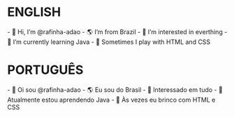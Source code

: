 <!--ENGLISH-->
<h1>ENGLISH</h1>
- 👋 Hi, I’m @rafinha-adao
- 🌎 I’m from Brazil
- 👀 I’m interested in everthing
- 🌱 I’m currently learning Java
- 🎨 Sometimes I play with HTML and CSS

<br>

<!-- PORTUGUÊS -->
<h1>PORTUGUÊS</h1>
- 👋 Oi sou @rafinha-adao
- 🌎 Eu sou do Brasil
- 👀 Interessado em tudo
- 🌱 Atualmente estou aprendendo Java
- 🎨 Às vezes eu brinco com HTML e CSS

<!---
rafinha-adao/rafinha-adao is a ✨ special ✨ repository because its `README.md` (this file) appears on your GitHub profile.
You can click the Preview link to take a look at your changes.
--->
